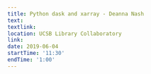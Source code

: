 ```yaml
---
title: Python dask and xarray - Deanna Nash
text: 
textlink: 
location: UCSB Library Collaboratory
link: 
date: 2019-06-04
startTime: '11:30'
endTime: '1:00'
---
```

